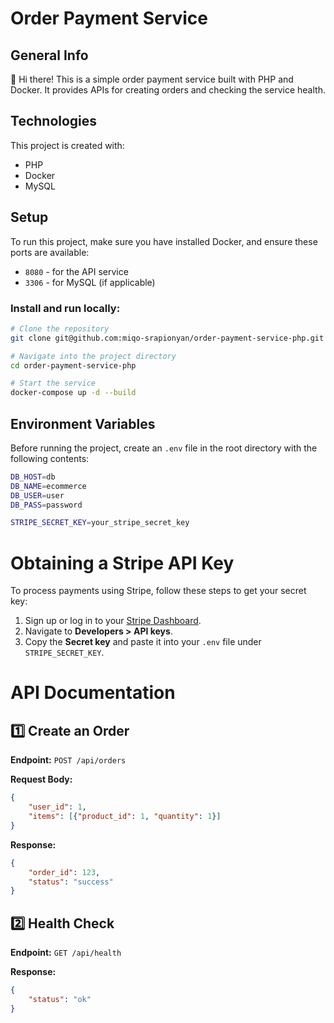 # Order Payment Service

## General Info  
👋 Hi there! This is a simple order payment service built with PHP and Docker. It provides APIs for creating orders and checking the service health.  

## Technologies  
This project is created with:  
- PHP  
- Docker
- MySQL  

## Setup  
To run this project, make sure you have installed Docker, and ensure these ports are available:  

- `8080` - for the API service  
- `3306` - for MySQL (if applicable)  

### Install and run locally:  

```sh
# Clone the repository
git clone git@github.com:miqo-srapionyan/order-payment-service-php.git

# Navigate into the project directory
cd order-payment-service-php

# Start the service
docker-compose up -d --build
```

## Environment Variables
Before running the project, create an `.env` file in the root directory with the following contents:
```sh
DB_HOST=db
DB_NAME=ecommerce
DB_USER=user
DB_PASS=password

STRIPE_SECRET_KEY=your_stripe_secret_key
```

# Obtaining a Stripe API Key

To process payments using Stripe, follow these steps to get your secret key:

1.  Sign up or log in to your [Stripe Dashboard](https://dashboard.stripe.com/).
2.  Navigate to **Developers > API keys**.
3.  Copy the **Secret key** and paste it into your `.env` file under `STRIPE_SECRET_KEY`.

# API Documentation

## 1️⃣ Create an Order

**Endpoint:** `POST /api/orders`

**Request Body:**

```json
{
    "user_id": 1,
    "items": [{"product_id": 1, "quantity": 1}]
}
```

**Response:**

```json
{
    "order_id": 123,
    "status": "success"
}
```

## 2️⃣ Health Check

**Endpoint:** `GET /api/health`

**Response:**

```json
{
    "status": "ok"
}
```

